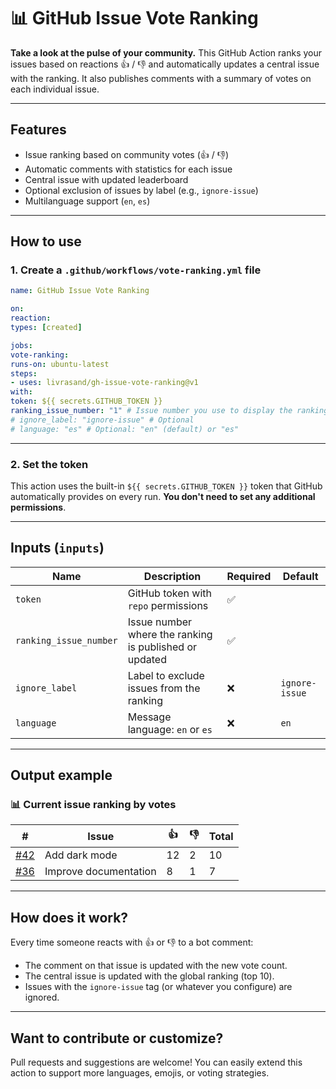 # 📊 GitHub Issue Vote Ranking

**Take a look at the pulse of your community.**
This GitHub Action ranks your issues based on reactions 👍 / 👎 and automatically updates a central issue with the ranking. It also publishes comments with a summary of votes on each individual issue.

---

## Features

- Issue ranking based on community votes (👍 / 👎)
- Automatic comments with statistics for each issue
- Central issue with updated leaderboard
- Optional exclusion of issues by label (e.g., `ignore-issue`)
- Multilanguage support (`en`, `es`)

---

## How to use

### 1. Create a `.github/workflows/vote-ranking.yml` file

```yaml
name: GitHub Issue Vote Ranking

on:
reaction:
types: [created]

jobs:
vote-ranking:
runs-on: ubuntu-latest
steps:
- uses: livrasand/gh-issue-vote-ranking@v1
with:
token: ${{ secrets.GITHUB_TOKEN }}
ranking_issue_number: "1" # Issue number you use to display the ranking
# ignore_label: "ignore-issue" # Optional
# language: "es" # Optional: "en" (default) or "es"
````

---

### 2. Set the token

This action uses the built-in `${{ secrets.GITHUB_TOKEN }}` token that GitHub automatically provides on every run.
**You don't need to set any additional permissions**.

---

## Inputs (`inputs`)

| Name | Description | Required | Default |
| ---------------------- | -------------------------------------------------------- | ----------- | -------------- |
| `token` | GitHub token with `repo` permissions | ✅ | |
| `ranking_issue_number` | Issue number where the ranking is published or updated | ✅ | |
| `ignore_label` | Label to exclude issues from the ranking | ❌ | `ignore-issue` |
| `language` | Message language: `en` or `es` | ❌ | `en` |

---

## Output example

### 📊 Current issue ranking by votes

| # | Issue | 👍 | 👎 | Total |
|-----|------------------------|-----|-----|------|
| [#42]() | Add dark mode | 12 | 2 | 10 |
| [#36]() | Improve documentation | 8 | 1 | 7 |

---
## How does it work?

Every time someone reacts with 👍 or 👎 to a bot comment:

* The comment on that issue is updated with the new vote count.
* The central issue is updated with the global ranking (top 10).
* Issues with the `ignore-issue` tag (or whatever you configure) are ignored.

---

## Want to contribute or customize?

Pull requests and suggestions are welcome!
You can easily extend this action to support more languages, emojis, or voting strategies.
